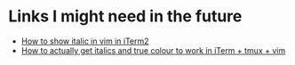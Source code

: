 Links I might need in the future
================================================================================

- [How to show italic in vim in iTerm2][1]
- [How to actually get italics and true colour to work in iTerm + tmux + vim][2]

[1]: https://apple.stackexchange.com/questions/266333/how-to-show-italic-in-vim-in-iterm2
[2]: https://medium.com/@dubistkomisch/how-to-actually-get-italics-and-true-colour-to-work-in-iterm-tmux-vim-9ebe55ebc2be
